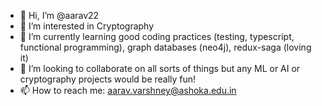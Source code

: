 - 👋 Hi, I’m @aarav22
- 👀 I’m interested in Cryptography
- 🌱 I’m currently learning good coding practices (testing, typescript, functional programming), graph databases (neo4j), redux-saga (loving it)
- 💞️ I’m looking to collaborate on all sorts of things but any ML or AI or cryptography projects would be really fun!
- 📫 How to reach me: aarav.varshney@ashoka.edu.in

<!---
aarav22/aarav22 is a ✨ special ✨ repository because its `README.md` (this file) appears on your GitHub profile.
You can click the Preview link to take a look at your changes.
--->
